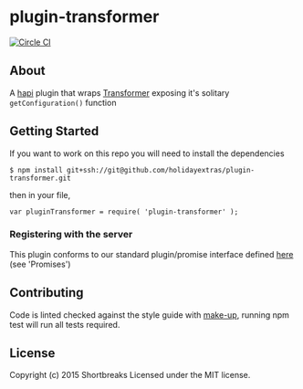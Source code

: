# plugin-transformer

[![Circle CI](https://circleci.com/gh/holidayextras/plugin-transformer/tree/master.svg?style=svg&circle-token=26ea1e706a961aa3316251c4de5264a20876d50c)](https://circleci.com/gh/holidayextras/plugin-transformer)

## About

A [hapi](http://hapijs.com/) plugin that wraps [Transformer](https://bitbucket.org/hxshortbreaks/transformer) exposing it's solitary ` getConfiguration() ` function

## Getting Started

If you want to work on this repo you will need to install the dependencies
```
$ npm install git+ssh://git@github.com/holidayextras/plugin-transformer.git
```

then in your file,

```
var pluginTransformer = require( 'plugin-transformer' );
```

### Registering with the server

This plugin conforms to our standard plugin/promise interface defined [here](https://bitbucket.org/hxshortbreaks/the-works/src/master/docs/PLUGINS.md) (see 'Promises')

## Contributing

Code is linted checked against the style guide with [make-up](https://github.com/holidayextras/make-up), running npm test will run all tests required.

## License
Copyright (c) 2015 Shortbreaks
Licensed under the MIT license.